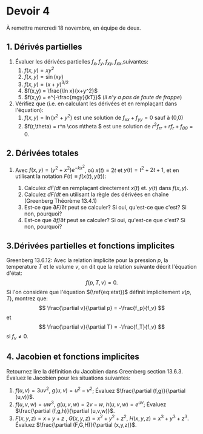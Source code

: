 # Devoir 4

À remettre mercredi 18 novembre, en équipe de deux.

## 1. Dérivés partielles



1. Évaluer les dérivées partielles $f_x, f_y, f_{xy}, f_{xx}$,suivantes:
   1. $f(x,y) =  xy^2$
   2. $f(x,y) =  \sin (xy)$
   3. $f(x,y) = (x+y)^{3/2}$
   4. $f(x,y) = \frac{\ln x}{x+y^2}$
   5. $f(x,y) = e^{-\frac{mgy}{kT}}$ (*il n'y a pas de faute de frappe*)
2. Vérifiez que (i.e. en calculant les dérivées et en remplaçant dans l'équation):
   1. $f(x,y) = \ln (x^2+y^2)$ est une solution de $f_{xx}+f_{yy}=0$ sauf à (0,0)
   3. $f(r,\theta) = r^n \cos n\theta $ est une solution de $r^2 f_{rr} + r f_r + f_{\theta \theta} = 0$.

## 2. Dérivées totales

1. Avec $f(x,y)=(y^2+x^2)e^{-kx^2}$, où $x(t)=2t$ et $y(t)=t^2+2t + 1$, et en utilisant la notation $F(t) \equiv f(x(t),y(t))$:

   1. Calculez $dF/dt$ en remplaçant directement $x(t)$ et. $y(t)$ dans $f(x,y)$.
   2. Calculez $dF/dt$ en utilisant la règle des dérivées en chaîne (Greenberg Théorème 13.4.1)
   3. Est-ce que $\partial F/\partial t$ peut se calculer? Si oui, qu'est-ce que c'est? Si non, pourquoi?
   4. Est-ce que $\partial f/\partial t$ peut se calculer? Si oui, qu'est-ce que c'est? Si non, pourquoi?

## 3.Dérivées partielles et fonctions implicites

Greenberg 13.6.12: Avec la relation implicite pour la pression $p$, la temperature $T$ et le volume $v$, on dit que la relation suivante décrit l'équation d'état:
$$
f(p,T,v) = 0. \label{eq:etat}
$$
Si l'on considère que l'équation $(\ref{eq:etat})$ définit implicitement $v(p,T)$, montrez que:
$$
\frac{\partial v}{\partial p} = -\frac{f_p}{f_v}
$$
et
$$
\frac{\partial v}{\partial T} = -\frac{f_T}{f_v}
$$
si $f_v \ne 0$.



## 4. Jacobien et fonctions implicites

Retournez lire la définition du Jacobien dans Greenberg section 13.6.3.  Évaluez le Jacobien pour les situations suivantes:

1. $f(u,v) = 3 u v^2$, $g(u,v) = u^2-v^2$; Évaluez $\frac{\partial (f,g)}{\partial (u,v)}$.
2. $f(u,v,w) = u w^3$, $g(u,v,w) = 2v-w$, $h(u,v,w) = e^{uv}$; Évaluez $\frac{\partial (f,g,h)}{\partial (u,v,w)}$.
3. $F(x,y,z) = x + y + z$ , $G(x,y,z) = x^2+y^2+z^2$, $H(x,y,z) = x^3+y^3+z^3$. Évaluez $\frac{\partial (F,G,H)}{\partial (x,y,z)}$.




